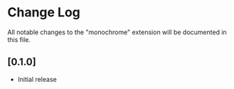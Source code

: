 # Change Log
All notable changes to the "monochrome" extension will be documented in this file.

## [0.1.0]
- Initial release
